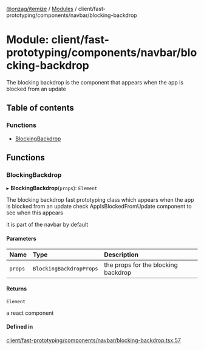 [@onzag/itemize](../README.md) / [Modules](../modules.md) / client/fast-prototyping/components/navbar/blocking-backdrop

# Module: client/fast-prototyping/components/navbar/blocking-backdrop

The blocking backdrop is the component that appears when the app is blocked from an update

## Table of contents

### Functions

- [BlockingBackdrop](client_fast_prototyping_components_navbar_blocking_backdrop.md#blockingbackdrop)

## Functions

### BlockingBackdrop

▸ **BlockingBackdrop**(`props`): `Element`

The blocking backdrop fast prototyping class which appears when the app is blocked
from an update check AppIsBlockedFromUpdate component to see when this appears

it is part of the navbar by default

#### Parameters

| Name | Type | Description |
| :------ | :------ | :------ |
| `props` | `BlockingBackdropProps` | the props for the blocking backdrop |

#### Returns

`Element`

a react component

#### Defined in

[client/fast-prototyping/components/navbar/blocking-backdrop.tsx:57](https://github.com/onzag/itemize/blob/a24376ed/client/fast-prototyping/components/navbar/blocking-backdrop.tsx#L57)

